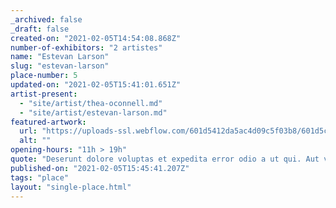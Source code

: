 ```yaml
---
_archived: false
_draft: false
created-on: "2021-02-05T14:54:08.868Z"
number-of-exhibitors: "2 artistes"
name: "Estevan Larson"
slug: "estevan-larson"
place-number: 5
updated-on: "2021-02-05T15:41:01.651Z"
artist-present:
  - "site/artist/thea-oconnell.md"
  - "site/artist/estevan-larson.md"
featured-artwork:
  url: "https://uploads-ssl.webflow.com/601d5412da5ac4d09c5f03b8/601d5c0e8508c8c2ae897ae6_1612536846426-image4.jpg"
  alt: ""
opening-hours: "11h > 19h"
quote: "Deserunt dolore voluptas et expedita error odio a ut qui. Aut voluptatem quas voluptates voluptas. Nostrum iure deleniti tempora dicta id "
published-on: "2021-02-05T15:45:41.207Z"
tags: "place"
layout: "single-place.html"
---
```



